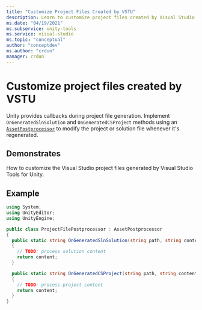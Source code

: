 ```yaml
---
title: "Customize Project Files Created by VSTU"
description: Learn to customize project files created by Visual Studio Tools for Unity (VSTU). Review a C# code example.
ms.date: "04/19/2021"
ms.subservice: unity-tools
ms.service: visual-studio
ms.topic: "conceptual"
author: "conceptdev"
ms.author: "crdun"
manager: crdun
---
```

# Customize project files created by VSTU
Unity provides callbacks during project file generation. Implement `OnGeneratedSlnSolution` and `OnGeneratedCSProject` methods using an [`AssetPostprocessor`](https://docs.unity3d.com/ScriptReference/AssetPostprocessor.html) to modify the project or solution file whenever it's regenerated.

## Demonstrates
How to customize the Visual Studio project files generated by Visual Studio Tools for Unity.

## Example

```csharp
using System;
using UnityEditor;
using UnityEngine;

public class ProjectFilePostprocessor : AssetPostprocessor
{
  public static string OnGeneratedSlnSolution(string path, string content)
  {
    // TODO: process solution content
    return content;
  }

  public static string OnGeneratedCSProject(string path, string content)
  {
    // TODO: process project content
    return content;
  }
}
```

